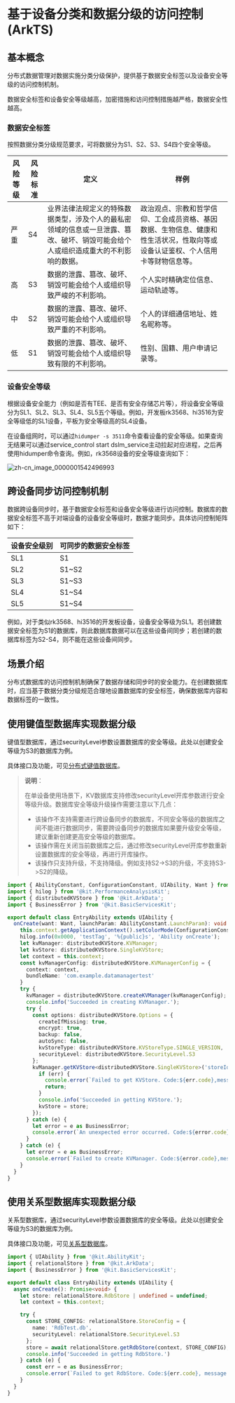 # 基于设备分类和数据分级的访问控制 (ArkTS)
<!--Kit: ArkData-->
<!--Subsystem: DistributedDataManager-->
<!--Owner: @baijidong-->
<!--SE: @widecode; @htt1997-->
<!--TSE: @yippo; @logic42-->

## 基本概念

分布式数据管理对数据实施分类分级保护，提供基于数据安全标签以及设备安全等级的访问控制机制。

数据安全标签和设备安全等级越高，加密措施和访问控制措施越严格，数据安全性越高。


### 数据安全标签

按照数据分类分级规范要求，可将数据分为S1、S2、S3、S4四个安全等级。

  | 风险等级 | 风险标准 | 定义 | 样例 | 
| -------- | -------- | -------- | -------- |
| 严重 | S4 | 业界法律法规定义的特殊数据类型，涉及个人的最私密领域的信息或一旦泄露、篡改、破坏、销毁可能会给个人或组织造成重大的不利影响的数据。 | 政治观点、宗教和哲学信仰、工会成员资格、基因数据、生物信息、健康和性生活状况，性取向等或设备认证鉴权、个人信用卡等财物信息等。 | 
| 高 | S3 | 数据的泄露、篡改、破坏、销毁可能会给个人或组织导致严峻的不利影响。 | 个人实时精确定位信息、运动轨迹等。 | 
| 中 | S2 | 数据的泄露、篡改、破坏、销毁可能会给个人或组织导致严重的不利影响。 | 个人的详细通信地址、姓名昵称等。 | 
| 低 | S1 | 数据的泄露、篡改、破坏、销毁可能会给个人或组织导致有限的不利影响。 | 性别、国籍、用户申请记录等。 | 


### 设备安全等级
<!--RP1-->
根据设备安全能力（例如是否有TEE、是否有安全存储芯片等），将设备安全等级分为SL1、SL2、SL3、SL4、SL5五个等级。例如，开发板rk3568、hi3516为安全等级低的SL1设备，平板为安全等级高的SL4设备。

在设备组网时，可以通过`hidumper -s 3511`命令查看设备的安全等级。如果查询无结果可以通过service_control start dslm_service主动拉起对应进程，之后再使用hidumper命令查询。例如，rk3568设备的安全等级查询如下：
<!--RP1End-->
<!--Del-->
![zh-cn_image_0000001542496993](figures/zh-cn_image_0000001542496993.png)
<!--DelEnd-->

## 跨设备同步访问控制机制

数据跨设备同步时，基于数据安全标签和设备安全等级进行访问控制。数据库的数据安全标签不高于对端设备的设备安全等级时，数据才能同步。具体访问控制矩阵如下：

|设备安全级别|可同步的数据安全标签|
|---|---|
|SL1|S1|
|SL2|S1~S2|
|SL3|S1~S3|
|SL4|S1~S4|
|SL5|S1~S4| 
<!--RP2-->
例如，对于类似rk3568、hi3516的开发板设备，设备安全等级为SL1。若创建数据安全标签为S1的数据库，则此数据库数据可以在这些设备间同步；若创建的数据库标签为S2-S4，则不能在这些设备间同步。
<!--RP2End-->

## 场景介绍

分布式数据库的访问控制机制确保了数据存储和同步时的安全能力。在创建数据库时，应当基于数据分类分级规范合理地设置数据库的安全标签，确保数据库内容和数据标签的一致性。


## 使用键值型数据库实现数据分级

键值型数据库，通过securityLevel参数设置数据库的安全等级。此处以创建安全等级为S3的数据库为例。

具体接口及功能，可见[分布式键值数据库](../reference/apis-arkdata/js-apis-distributedKVStore.md)。
> **说明**：
>
> 在单设备使用场景下，KV数据库支持修改securityLevel开库参数进行安全等级升级。数据库安全等级升级操作需要注意以下几点：
> * 该操作不支持需要进行跨设备同步的数据库，不同安全等级的数据库之间不能进行数据同步，需要跨设备同步的数据库如果要升级安全等级，建议重新创建更高安全等级的数据库。
> * 该操作需在关闭当前数据库之后，通过修改securityLevel开库参数重新设置数据库的安全等级，再进行开库操作。
> * 该操作只支持升级，不支持降级。例如支持S2->S3的升级，不支持S3->S2的降级。


```ts
import { AbilityConstant, ConfigurationConstant, UIAbility, Want } from '@kit.AbilityKit';
import { hilog } from '@kit.PerformanceAnalysisKit';
import { distributedKVStore } from '@kit.ArkData';
import { BusinessError } from '@kit.BasicServicesKit';

export default class EntryAbility extends UIAbility {
  onCreate(want: Want, launchParam: AbilityConstant.LaunchParam): void {
    this.context.getApplicationContext().setColorMode(ConfigurationConstant.ColorMode.COLOR_MODE_NOT_SET);
    hilog.info(0x0000, 'testTag', '%{public}s', 'Ability onCreate');
    let kvManager: distributedKVStore.KVManager;
    let kvStore: distributedKVStore.SingleKVStore;
    let context = this.context;
    const kvManagerConfig: distributedKVStore.KVManagerConfig = {
      context: context,
      bundleName: 'com.example.datamanagertest'
    }
    try {
      kvManager = distributedKVStore.createKVManager(kvManagerConfig);
      console.info('Succeeded in creating KVManager.');
      try {
        const options: distributedKVStore.Options = {
          createIfMissing: true,
          encrypt: true,
          backup: false,
          autoSync: false,
          kvStoreType: distributedKVStore.KVStoreType.SINGLE_VERSION,
          securityLevel: distributedKVStore.SecurityLevel.S3
        };
        kvManager.getKVStore<distributedKVStore.SingleKVStore>('storeId', options, (err, store: distributedKVStore.SingleKVStore) => {
          if (err) {
            console.error(`Failed to get KVStore. Code:${err.code},message:${err.message}`);
            return;
          }
          console.info('Succeeded in getting KVStore.');
          kvStore = store;
        });
      } catch (e) {
        let error = e as BusinessError;
        console.error(`An unexpected error occurred. Code:${error.code},message:${error.message}`);
      }
    } catch (e) {
      let error = e as BusinessError;
      console.error(`Failed to create KVManager. Code:${error.code},message:${error.message}`);
    }
  }
}
```

## 使用关系型数据库实现数据分级

关系型数据库，通过securityLevel参数设置数据库的安全等级。此处以创建安全等级为S3的数据库为例。

具体接口及功能，可见[关系型数据库](../reference/apis-arkdata/arkts-apis-data-relationalStore.md)。


  
```ts
import { UIAbility } from '@kit.AbilityKit';
import { relationalStore } from '@kit.ArkData';
import { BusinessError } from '@kit.BasicServicesKit';

export default class EntryAbility extends UIAbility {
  async onCreate(): Promise<void> {
    let store: relationalStore.RdbStore | undefined = undefined;
    let context = this.context;

    try {
      const STORE_CONFIG: relationalStore.StoreConfig = {
        name: 'RdbTest.db',
        securityLevel: relationalStore.SecurityLevel.S3
      };
      store = await relationalStore.getRdbStore(context, STORE_CONFIG);
      console.info('Succeeded in getting RdbStore.')
    } catch (e) {
      const err = e as BusinessError;
      console.error(`Failed to get RdbStore. Code:${err.code}, message:${err.message}`);
    }
  }
}
```
